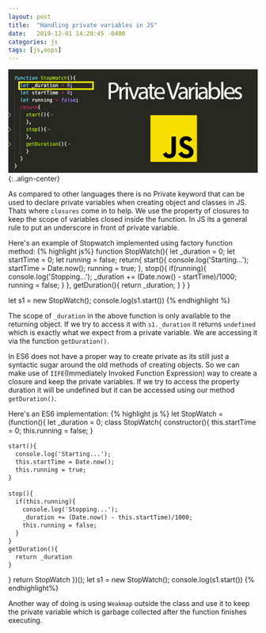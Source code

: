 ```yaml
---
layout: post
title:  "Handling private variables in JS"
date:   2019-12-01 14:20:45 -0400
categories: js
tags: [js,oops]
---
```

![private-variables](/assets/images/js/privatevars.jpg){: .align-center}

As compared to other languages there is no Private keyword that can be used to declare private variables when creating object and classes in JS. Thats where `closures` come in to help. We use the property of closures to keep the scope of variables closed inside the function. In JS its a general rule to put an underscore in front of private variable.

Here's an example of Stopwatch implemented using factory function method:
{% highlight js%}
function StopWatch(){
  let _duration = 0;
  let startTime = 0;
  let running = false;
  return{
    start(){
        console.log('Starting...');
        startTime  = Date.now();
        running = true;
    },
    stop(){
      if(running){
        console.log('Stopping...');
        _duration += (Date.now() - startTime)/1000; 
        running = false;
      }
    },
    getDuration(){
      return _duration;
    }
  }
}

let s1 = new StopWatch();
console.log(s1.start())
{% endhighlight %}

The scope of `_duration` in the above function is only available to the returning object. If we try to access it with `s1._duration` it returns `undefined` which is exactly what we expect from a private variable. We are accessing it via the function `getDuration()`.

In ES6 does not have a proper way to create private as its still just a syntactic sugar around the old methods of creating objects. So we can make use of `IIFE`(Immediately Invoked Function Expression) way to create a closure and keep the private variables. If we try to access the property duration it will be undefined but it can be accessed using our method `getDuration()`.

Here's an ES6 implementation:
{% highlight js %}
let StopWatch = (function(){
  let _duration = 0;
  class StopWatch{
    constructor(){
      this.startTime = 0;
      this.running = false;
    }
  
    start(){
      console.log('Starting...');
      this.startTime = Date.now();
      this.running = true;
    }
  
    stop(){
      if(this.running){
        console.log('Stopping...');
        _duration += (Date.now() - this.startTime)/1000;
        this.running = false;
      }
    }
    getDuration(){
      return _duration
    }
  }
  return StopWatch
})();
let s1 = new StopWatch();
console.log(s1.start())
{% endhighlight%}

Another way of doing is using `Weakmap` outside the class and use it to keep the private variable which is garbage collected after the function finishes executing.
